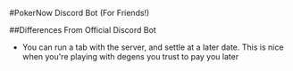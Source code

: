 #PokerNow Discord Bot (For Friends!)

##Differences From Official Discord Bot
- You can run a tab with the server, and settle at a later date. This is nice when you're playing with degens you trust to pay you later